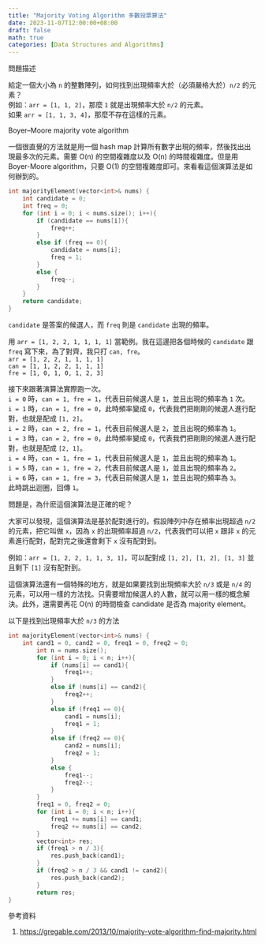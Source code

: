 ```yaml
---
title: "Majority Voting Algorithm 多數投票算法"
date: 2023-11-07T12:00:00+08:00
draft: false
math: true
categories: [Data Structures and Algorithms]
---
```

問題描述

給定一個大小為 `n` 的整數陣列，如何找到出現頻率大於（必須嚴格大於）`n/2` 的元素？  
例如：`arr = [1, 1, 2]`，那麼 `1` 就是出現頻率大於 `n/2` 的元素。  
如果 `arr = [1, 1, 3, 4]`，那麼不存在這樣的元素。

Boyer–Moore majority vote algorithm

一個很直覺的方法就是用一個 hash map 計算所有數字出現的頻率，然後找出出現最多次的元素。需要 O(n) 的空間複雜度以及 O(n) 的時間複雜度。但是用 Boyer-Moore algorithm，只要 O(1) 的空間複雜度即可。來看看這個演算法是如何辦到的。

```c++ {linenos=true}
int majorityElement(vector<int>& nums) {
    int candidate = 0;
    int freq = 0;
    for (int i = 0; i < nums.size(); i++){
        if (candidate == nums[i]){
            freq++;
        }
        else if (freq == 0){
            candidate = nums[i];
            freq = 1;
        }
        else {
            freq--;
        }
    }
    return candidate;
}
```

`candidate` 是答案的候選人，而 `freq` 則是 `candidate` 出現的頻率。

用 `arr = [1, 2, 2, 1, 1, 1, 1]` 當範例。我在這邊把各個時候的 `candidate` 跟 `freq` 寫下來，為了對齊，我只打 `can, fre`。  
`arr = [1, 2, 2, 1, 1, 1, 1]`  
`can = [1, 1, 2, 2, 1, 1, 1]`  
`fre = [1, 0, 1, 0, 1, 2, 3]`

接下來跟著演算法實際跑一次。  
`i = 0` 時，`can = 1, fre = 1`，代表目前候選人是 `1`，並且出現的頻率為 `1` 次。  
`i = 1` 時，`can = 1, fre = 0`，此時頻率變成 `0`，代表我們把剛剛的候選人進行配對，也就是配成 `[1, 2]`。  
`i = 2` 時，`can = 2, fre = 1`，代表目前候選人是 `2`，並且出現的頻率為 `1`。  
`i = 3` 時，`can = 2, fre = 0`，此時頻率變成 `0`，代表我們把剛剛的候選人進行配對，也就是配成 `[2, 1]`。  
`i = 4` 時，`can = 1, fre = 1`，代表目前候選人是 `1`，並且出現的頻率為 `1`。  
`i = 5` 時，`can = 1, fre = 2`，代表目前候選人是 `1`，並且出現的頻率為 `2`。  
`i = 6` 時，`can = 1, fre = 3`，代表目前候選人是 `1`，並且出現的頻率為 `3`。  
此時跳出迴圈，回傳 `1`。

問題是，為什麽這個演算法是正確的呢？

大家可以發現，這個演算法是基於配對進行的。假設陣列中存在頻率出現超過 `n/2` 的元素，把它叫做 `x`，因為 `x` 的出現頻率超過 `n/2`，代表我們可以把 `x` 跟非 `x` 的元素進行配對，配對完之後還會剩下 `x` 沒有配對到。

例如：`arr = [1, 2, 2, 1, 1, 3, 1]`，可以配對成 `[1, 2], [1, 2], [1, 3]` 並且剩下 `[1]` 沒有配對到。

這個演算法還有一個特殊的地方，就是如果要找到出現頻率大於 `n/3` 或是 `n/4` 的元素，可以用一樣的方法找。只需要增加候選人的人數，就可以用一樣的概念解決。此外，還需要再花 O(n) 的時間檢查 candidate 是否為 majority element。

以下是找到出現頻率大於 `n/3` 的方法
```c++ {linenos=true}
int majorityElement(vector<int>& nums) {
    int cand1 = 0, cand2 = 0, freq1 = 0, freq2 = 0;
        int n = nums.size();
        for (int i = 0; i < n; i++){
            if (nums[i] == cand1){
                freq1++;
            }
            else if (nums[i] == cand2){
                freq2++;
            }
            else if (freq1 == 0){
                cand1 = nums[i];
                freq1 = 1;
            }
            else if (freq2 == 0){
                cand2 = nums[i];
                freq2 = 1;
            }
            else {
                freq1--;
                freq2--;
            }
        }
        freq1 = 0, freq2 = 0;
        for (int i = 0; i < n; i++){
            freq1 += nums[i] == cand1;
            freq2 += nums[i] == cand2;
        }
        vector<int> res;
        if (freq1 > n / 3){
            res.push_back(cand1);
        }
        if (freq2 > n / 3 && cand1 != cand2){
            res.push_back(cand2);
        }
        return res;
}
```

參考資料

1. https://gregable.com/2013/10/majority-vote-algorithm-find-majority.html